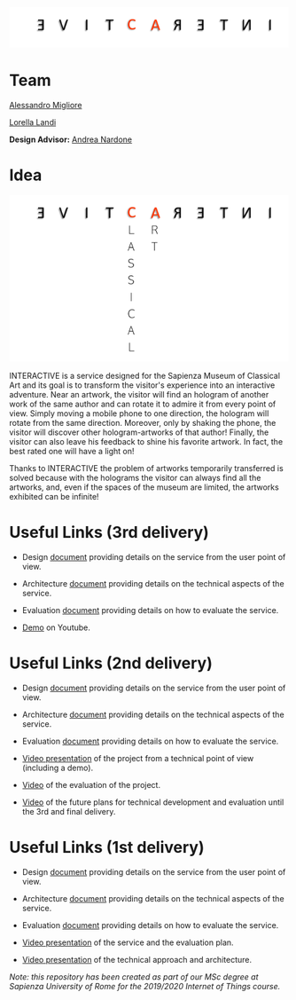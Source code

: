 ![logoPiccolo](/images/interactiveLogoPiccolo.png)
# Team
[Alessandro Migliore](https://www.linkedin.com/in/alessandro-migliore-bab4631a3)

[Lorella Landi](https://www.linkedin.com/in/lorella-landi-a485361a3/)

**Design Advisor:** [Andrea Nardone](https://www.linkedin.com/in/andrea-nardone-161740183/)

# Idea
![logo](/images/interACtive.png)

INTERACTIVE is a service designed for the Sapienza Museum of Classical Art and its goal is to transform the visitor's experience into an interactive adventure.
Near an artwork, the visitor will find an hologram of another work of the same author and can rotate it to admire it from every point of view. Simply moving a mobile phone to one direction, the hologram will rotate from the same direction. Moreover, only by shaking the phone, the visitor will discover other hologram-artworks of that author! Finally, the visitor can also leave his feedback to shine his favorite artwork. In fact, the best rated one will have a light on!


Thanks to INTERACTIVE the problem of artworks temporarily transferred is solved because with the holograms the visitor can always find all the artworks, and,  even if the spaces of the museum are limited, the artworks exhibited can be infinite!


# Useful Links (3rd delivery)

- Design [document](https://github.com/alessandromigliore/InteractiveClassicalArt/blob/master/Third%20delivery/Design.md) providing details on the service from the user point of view.

- Architecture [document](https://github.com/alessandromigliore/InteractiveClassicalArt/blob/master/Third%20delivery/Architecture.md) providing details on the technical aspects of the service.

- Evaluation [document](https://github.com/alessandromigliore/InteractiveClassicalArt/blob/master/Third%20delivery/Evaluation.md) providing details on how to evaluate the service.

- [Demo]() on Youtube. 

# Useful Links (2nd delivery)

- Design [document](https://github.com/alessandromigliore/InteractiveClassicalArt/blob/master/Second%20delivery/Design.md) providing details on the service from the user point of view.

- Architecture [document](https://github.com/alessandromigliore/InteractiveClassicalArt/blob/master/Second%20delivery/Architecture.md) providing details on the technical aspects of the service.

- Evaluation [document](https://github.com/alessandromigliore/InteractiveClassicalArt/blob/master/Second%20delivery/Evaluation.md) providing details on how to evaluate the service.

- [Video presentation](https://www.youtube.com/watch?v=PBK3A3MP-Pk&feature=youtu.be) of the project from a technical point of view (including a demo). 
- [Video](https://youtu.be/Zpd_bwBcyuc) of the evaluation of the project.
- [Video](https://youtu.be/Lh0dFts2tMY) of the future plans for technical development and evaluation until the 3rd and final delivery.

# Useful Links (1st delivery)

- Design [document](https://github.com/alessandromigliore/InteractiveClassicalArt/blob/master/First%20delivery/Design.md) providing details on the service from the user point of view.

- Architecture [document](https://github.com/alessandromigliore/InteractiveClassicalArt/blob/master/First%20delivery/Architecture.md) providing details on the technical aspects of the service.

- Evaluation [document](https://github.com/alessandromigliore/InteractiveClassicalArt/blob/master/First%20delivery/Evaluation.md) providing details on how to evaluate the service.

- [Video presentation](https://youtu.be/t0RmKrMV30Q) of the service and the evaluation plan.
- [Video presentation](https://youtu.be/RbFbud1RUGk) of the technical approach and architecture.

*Note: this repository has been created as part of our MSc degree at Sapienza University of Rome for the 2019/2020 Internet of Things course.*
